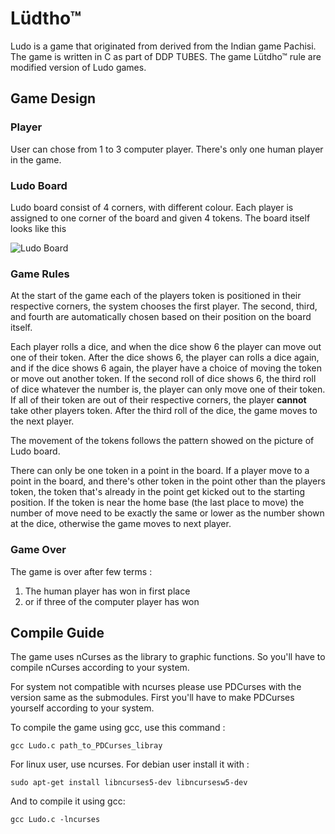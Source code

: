 
# Lüdtho™
Ludo is a game that originated from derived from the Indian game Pachisi. The game is written in C as part of DDP TUBES. The game Lütdho™ rule are modified version of Ludo games.

## Game Design
### Player
User can chose from 1 to 3 computer player.  There's only one human player in the game.

### Ludo Board
Ludo board consist of 4 corners, with different colour. Each player is assigned to one corner of the board and given 4 tokens. The board itself looks like this

![Ludo Board](https://upload.wikimedia.org/wikipedia/commons/thumb/8/82/Ludo_paths.svg/260px-Ludo_paths.svg.png)

### Game Rules
At the start of the game each of the players token is positioned in their respective corners, the system chooses the first player. The second, third, and fourth are automatically chosen based on their position on the board itself.

Each player rolls a dice, and when the dice show 6 the player can move out one of their token. After the dice shows 6, the player can rolls a dice again, and if the dice shows 6 again, the player have a choice of moving the token or move out another token. If the second roll of dice shows 6, the third roll of dice whatever the number is, the player can only move one of their token. If all of their token are out of their respective corners, the player **cannot** take other players token. After the third roll of the dice, the game moves to the next player.

The movement of the tokens follows the pattern showed on the picture of Ludo board.

There can only be one token in a point in the board. If a player move to a point in the board, and there's other token in the point other than the players token, the token that's already in the point get kicked out to the starting position. If the token is near the home base (the last place to move) the number of move need to be exactly the same or lower as the number shown at the dice, otherwise the game moves to next player.

### Game Over
The game is over after few terms :

 1. The human player has won in first place
 2. or if three of the computer player has won

## Compile Guide
The game uses nCurses as the library to graphic functions. So you'll have to compile nCurses according to your system.

For system not compatible with ncurses please use PDCurses with the version same as the submodules. First you'll have to make PDCurses yourself according to your system.

To compile the game using gcc, use this command :

    gcc Ludo.c path_to_PDCurses_libray 

For linux user, use ncurses. For debian user install it with :

    sudo apt-get install libncurses5-dev libncursesw5-dev

And to compile it using gcc:

    gcc Ludo.c -lncurses
